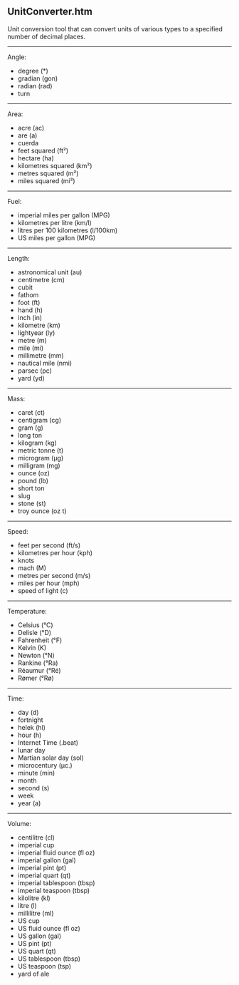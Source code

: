 UnitConverter.htm
-----------------

Unit conversion tool that can convert units of various types to a specified number of decimal places.

---

Angle:
* degree (*)
* gradian (gon)
* radian (rad)
* turn

---

Area:
* acre (ac)
* are (a)
* cuerda
* feet squared (ft²)
* hectare (ha)
* kilometres squared (km²)
* metres squared (m²)
* miles squared (mi²)

---

Fuel:
* imperial miles per gallon (MPG)
* kilometres per litre (km/l)
* litres per 100 kilometres (l/100km)
* US miles per gallon (MPG)

---

Length:
* astronomical unit (au)
* centimetre (cm)
* cubit
* fathom
* foot (ft)
* hand (h)
* inch (in)
* kilometre (km)
* lightyear (ly)
* metre (m)
* mile (mi)
* millimetre (mm)
* nautical mile (nmi)
* parsec (pc)
* yard (yd)

---

Mass:
* caret (ct)
* centigram (cg)
* gram (g)
* long ton
* kilogram (kg)
* metric tonne (t)
* microgram (µg)
* milligram (mg)
* ounce (oz)
* pound (lb)
* short ton
* slug
* stone (st)
* troy ounce (oz t)

---

Speed:
* feet per second (ft/s)
* kilometres per hour (kph)
* knots
* mach (M)
* metres per second (m/s)
* miles per hour (mph)
* speed of light (c)

---

Temperature:
* Celsius (°C)
* Delisle (°D)
* Fahrenheit (°F)
* Kelvin (K)
* Newton (°N)
* Rankine (°Ra)
* Réaumur (°Ré)
* Rømer (°Rø)

---

Time:
* day (d)
* fortnight
* helek (hl)
* hour (h)
* Internet Time (.beat)
* lunar day
* Martian solar day (sol)
* microcentury (µc.)
* minute (min)
* month
* second (s)
* week
* year (a)

---

Volume:
* centilitre (cl)
* imperial cup
* imperial fluid ounce (fl oz)
* imperial gallon (gal)
* imperial pint (pt)
* imperial quart (qt)
* imperial tablespoon (tbsp)
* imperial teaspoon (tbsp)
* kilolitre (kl)
* litre (l)
* millilitre (ml)
* US cup
* US fluid ounce (fl oz)
* US gallon (gal)
* US pint (pt)
* US quart (qt)
* US tablespoon (tbsp)
* US teaspoon (tsp)
* yard of ale
